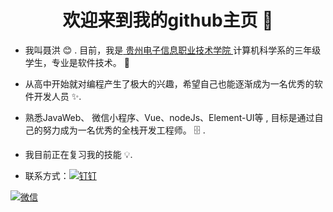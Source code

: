 <h1 align="center"> 欢迎来到我的github主页 👋 </h1>


* 我叫聂洪 :blush:	 . 目前，我是[ 贵州电子信息职业技术学院 ](http://www.gzeic.com/)计算机科学系的三年级学生，专业是软件技术。 :satellite:

* 从高中开始就对编程产生了极大的兴趣，希望自己也能逐渐成为一名优秀的软件开发人员  :sparkles:.

* 熟悉JavaWeb、 微信小程序、Vue、nodeJs、Element-UI等 , 目标是通过自己的努力成为一名优秀的全栈开发工程师。 :file_cabinet: .

* 我目前正在复习我的技能 :bulb:.

* 联系方式：<a href="https://6465-develop-ic57t-1302419554.tcb.qcloud.la/github/IMG_8683(20201022-150331).JPG?sign=0afc512e30e32862c460f35deb0df810&t=1603350249"><img src="https://6465-develop-ic57t-1302419554.tcb.qcloud.la/github/ding.png?sign=81d6c6a1fc93c16351bf72c56d586908&t=1603350302">钉钉</a>

<a href="https://6465-develop-ic57t-1302419554.tcb.qcloud.la/github/wechatimg.JPG?sign=95f9c4e4b3296f8b4f6ce1b34ab1d10e&t=1603350658"><img src="https://6465-develop-ic57t-1302419554.tcb.qcloud.la/github/wechat.png?sign=2da83536c12ff2476fb2f67661017afa&t=1603350558">微信</a>

